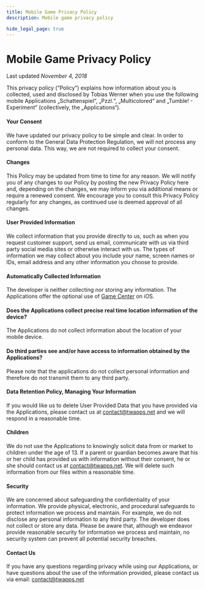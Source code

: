 ```yaml
---
title: Mobile Game Privacy Policy
description: Mobile game privacy policy

hide_legal_page: true
---
```


# Mobile Game Privacy Policy
Last updated *November 4, 2018*

This privacy policy (“Policy”) explains how information about you is collected, used and disclosed by Tobias Werner when you use the following mobile Applications „Schattenspiel“, „Pzzl.“, „Multicolored“ and „Tumble! - Experiment“ (collectively, the „Applications“).

#### Your Consent
We have updated our privacy policy to be simple and clear. In order to conform to the General Data Protection Regulation, we will not process any personal data. This way, we are not required to collect your consent.

#### Changes
This Policy may be updated from time to time for any reason. We will notify you of any changes to our Policy by posting the new Privacy Policy here and, depending on the changes, we may inform you via additional means or require a renewed consent. We encourage you to consult this Privacy Policy regularly for any changes, as continued use is deemed approval of all changes.

#### User Provided Information
We collect information that you provide directly to us, such as when you request customer support, send us email, communicate with us via third party social media sites or otherwise interact with us. The types of information we may collect about you include your name, screen names or IDs, email address and any other information you choose to provide.

#### Automatically Collected Information
The developer is neither collecting nor storing any information. The Applications offer the optional use of [Game Center](https://www.apple.com/legal/internet-services/itunes/ww/index.html) on iOS.

#### Does the Applications collect precise real time location information of the device?
The Applications do not collect information about the location of your mobile device.

#### Do third parties see and/or have access to information obtained by the Applications?
Please note that the applications do not collect personal information and therefore do not transmit them to any third party.

#### Data Retention Policy, Managing Your Information
If you would like us to delete User Provided Data that you have provided via the Applications, please contact us at contact@twapps.net and we will respond in a reasonable time.

#### Children
We do not use the Applications to knowingly solicit data from or market to children under the age of 13. If a parent or guardian becomes aware that his or her child has provided us with information without their consent, he or she should contact us at contact@twapps.net. We will delete such information from our files within a reasonable time.

#### Security
We are concerned about safeguarding the confidentiality of your information. We provide physical, electronic, and procedural safeguards to protect information we process and maintain. For example, we do not disclose any personal information to any third party. The developer does not collect or store any data. Please be aware that, although we endeavor provide reasonable security for information we process and maintain, no security system can prevent all potential security breaches.

#### Contact Us
If you have any questions regarding privacy while using our Applications, or have questions about the use of the information provided, please contact us via email: contact@twapps.net